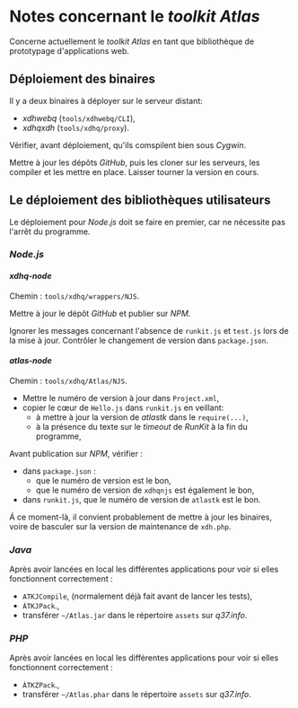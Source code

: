 # Notes concernant le *toolkit* *Atlas*

Concerne actuellement le *toolkit* *Atlas* en tant que bibliothèque de prototypage d'applications web.

## Déploiement des binaires

Il y a deux binaires à déployer sur le serveur distant:

- *xdhwebq* (`tools/xdhwebq/CLI`),
- *xdhqxdh* (`tools/xdhq/proxy`).

Vérifier, avant déploiement, qu'ils comspilent bien sous *Cygwin*.

Mettre à jour les dépôts *GitHub*, puis les cloner sur les serveurs, les compiler et les mettre en place. Laisser tourner la version en cours.

## Le déploiement des bibliothèques utilisateurs

Le déploiement pour *Node.js* doit se faire en premier, car ne nécessite pas l'arrêt du programme.

### *Node.js*

#### *xdhq-node*

Chemin : `tools/xdhq/wrappers/NJS`.

Mettre à jour le dépôt *GitHub* et publier sur *NPM*.

Ignorer les messages concernant l'absence de `runkit.js` et `test.js` lors de la mise à jour.
Contrôler le changement de version dans `package.json`.

#### *atlas-node*

Chemin : `tools/xdhq/Atlas/NJS`.

- Mettre le numéro de version à jour dans `Project.xml`,
- copier le cœur de `Hello.js` dans `runkit.js` en veillant:
  - à mettre à jour la version de *atlastk* dans le `require(...)`,
  - à la présence du texte sur le *timeout* de *RunKit* à la fin du programme,

Avant publication sur *NPM*, vérifier :

- dans `package.json` :
  - que le numéro de version est le bon,
  - que le numéro de version de `xdhqnjs` est également le bon,
- dans `runkit.js`, que le numéro de version de `atlastk` est le bon.

Á ce moment-là, il convient probablement de mettre à jour les binaires, voire de basculer sur la version de maintenance de `xdh.php`.

### *Java*

Après avoir lancées en local les différentes applications pour voir si elles fonctionnent correctement :

- `ATKJCompile`, (normalement déjà fait avant de lancer les tests),
- `ÀTKJPack`.,
- transférer `~/Atlas.jar` dans le répertoire `assets` sur *q37.info*.

### *PHP*

Après avoir lancées en local les différentes applications pour voir si elles fonctionnent correctement :

- `ÀTKZPack`.,
- transférer `~/Atlas.phar` dans le répertoire `assets` sur *q37.info*.